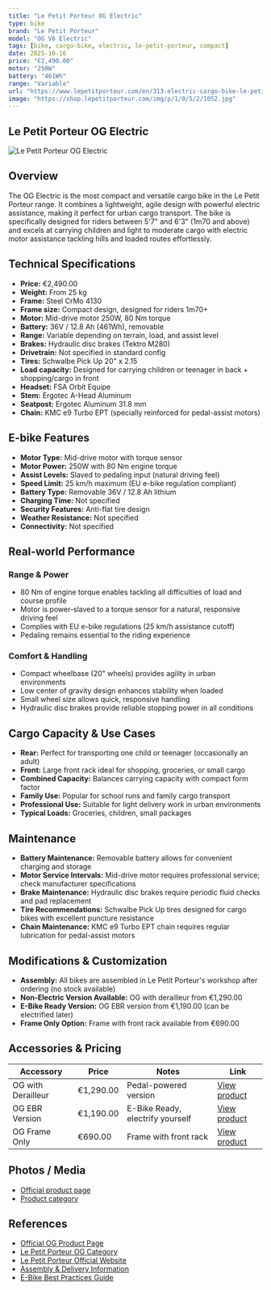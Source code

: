 ```yaml
---
title: "Le Petit Porteur OG Electric"
type: bike
brand: "Le Petit Porteur"
model: "OG V6 Electric"
tags: [bike, cargo-bike, electric, le-petit-porteur, compact]
date: 2025-10-16
price: "€2,490.00"
motor: "250W"
battery: "461Wh"
range: "Variable"
url: "https://www.lepetitporteur.com/en/313-electric-cargo-bike-le-petit-porteur-og-v6.html"
image: "https://shop.lepetitporteur.com/img/p/1/0/5/2/1052.jpg"
---
```


## Le Petit Porteur OG Electric

![Le Petit Porteur OG Electric](https://shop.lepetitporteur.com/img/p/1/0/5/2/1052.jpg)

## Overview

The OG Electric is the most compact and versatile cargo bike in the Le Petit Porteur range. It combines a lightweight, agile design with powerful electric assistance, making it perfect for urban cargo transport. The bike is specifically designed for riders between 5'7" and 6'3" (1m70 and above) and excels at carrying children and light to moderate cargo with electric motor assistance tackling hills and loaded routes effortlessly.

## Technical Specifications

<!-- BIKE_SPECS_TABLE_START -->
<!-- BIKE_SPECS_TABLE_END -->

- **Price:** €2,490.00
- **Weight:** From 25 kg
- **Frame:** Steel CrMo 4130
- **Frame size:** Compact design, designed for riders 1m70+
- **Motor:** Mid-drive motor 250W, 80 Nm torque
- **Battery:** 36V / 12.8 Ah (461Wh), removable
- **Range:** Variable depending on terrain, load, and assist level
- **Brakes:** Hydraulic disc brakes (Tektro M280)
- **Drivetrain:** Not specified in standard config
- **Tires:** Schwalbe Pick Up 20" x 2.15
- **Load capacity:** Designed for carrying children or teenager in back + shopping/cargo in front
- **Headset:** FSA Orbit Equipe
- **Stem:** Ergotec A-Head Aluminum
- **Seatpost:** Ergotec Aluminum 31.8 mm
- **Chain:** KMC e9 Turbo EPT (specially reinforced for pedal-assist motors)

## E-bike Features

- **Motor Type:** Mid-drive motor with torque sensor
- **Motor Power:** 250W with 80 Nm engine torque
- **Assist Levels:** Slaved to pedaling input (natural driving feel)
- **Speed Limit:** 25 km/h maximum (EU e-bike regulation compliant)
- **Battery Type:** Removable 36V / 12.8 Ah lithium
- **Charging Time:** Not specified
- **Security Features:** Anti-flat tire design
- **Weather Resistance:** Not specified
- **Connectivity:** Not specified

## Real-world Performance

### Range & Power

- 80 Nm of engine torque enables tackling all difficulties of load and course profile
- Motor is power-slaved to a torque sensor for a natural, responsive driving feel
- Complies with EU e-bike regulations (25 km/h assistance cutoff)
- Pedaling remains essential to the riding experience

### Comfort & Handling

- Compact wheelbase (20" wheels) provides agility in urban environments
- Low center of gravity design enhances stability when loaded
- Small wheel size allows quick, responsive handling
- Hydraulic disc brakes provide reliable stopping power in all conditions

## Cargo Capacity & Use Cases

- **Rear:** Perfect for transporting one child or teenager (occasionally an adult)
- **Front:** Large front rack ideal for shopping, groceries, or small cargo
- **Combined Capacity:** Balances carrying capacity with compact form factor
- **Family Use:** Popular for school runs and family cargo transport
- **Professional Use:** Suitable for light delivery work in urban environments
- **Typical Loads:** Groceries, children, small packages

## Maintenance

- **Battery Maintenance:** Removable battery allows for convenient charging and storage
- **Motor Service Intervals:** Mid-drive motor requires professional service; check manufacturer specifications
- **Brake Maintenance:** Hydraulic disc brakes require periodic fluid checks and pad replacement
- **Tire Recommendations:** Schwalbe Pick Up tires designed for cargo bikes with excellent puncture resistance
- **Chain Maintenance:** KMC e9 Turbo EPT chain requires regular lubrication for pedal-assist motors

## Modifications & Customization

- **Assembly:** All bikes are assembled in Le Petit Porteur's workshop after ordering (no stock available)
- **Non-Electric Version Available:** OG with derailleur from €1,290.00
- **E-Bike Ready Version:** OG EBR version from €1,190.00 (can be electrified later)
- **Frame Only Option:** Frame with front rack available from €690.00

## Accessories & Pricing

| Accessory          | Price     | Notes                            | Link                                                                                                         |
| ------------------ | --------- | -------------------------------- | ------------------------------------------------------------------------------------------------------------ |
| OG with Derailleur | €1,290.00 | Pedal-powered version            | [View product](https://www.lepetitporteur.com/en/314-cargo-bike-le-petit-porteur-og-v6-with-derailleur.html) |
| OG EBR Version     | €1,190.00 | E-Bike Ready, electrify yourself | [View product](https://www.lepetitporteur.com/en/316-cargo-bike-le-petit-porteur-og-v6-ebr-version.html)     |
| OG Frame Only      | €690.00   | Frame with front rack            | [View product](https://www.lepetitporteur.com/en/317-le-petit-porteur-og-v6-frame-only-with-front-rack.html) |

## Photos / Media

- [Official product page](https://www.lepetitporteur.com/en/313-electric-cargo-bike-le-petit-porteur-og-v6.html)
- [Product category](https://www.lepetitporteur.com/en/51-le-petit-porteur-og)

## References

- [Official OG Product Page](https://www.lepetitporteur.com/en/313-electric-cargo-bike-le-petit-porteur-og-v6.html)
- [Le Petit Porteur OG Category](https://www.lepetitporteur.com/en/51-le-petit-porteur-og)
- [Le Petit Porteur Official Website](https://www.lepetitporteur.com/en/)
- [Assembly & Delivery Information](https://www.lepetitporteur.com/en/content/23-delivery-and-assembly-of-your-bike)
- [E-Bike Best Practices Guide](https://www.lepetitporteur.com/en/content/36-les-bonnes-pratiques-pour-utiliser-un-velo-electrique-a-moteur-central)
